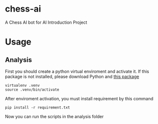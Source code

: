 # chess-ai
A Chess AI bot for AI Introduction Project

# Usage
## Analysis
First you should create a python virtual enviroment and activate it. If this package is not installed, please download Python and [this package](https://pypi.org/project/virtualenv/)
```
virtualenv .venv
source .venv/bin/activate
```
After enviroment activation, you must install requirement by this command
```
pip install -r requirement.txt
```
Now you can run the scripts in the analysis folder
